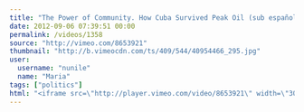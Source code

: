 ```yaml
---
title: "The Power of Community. How Cuba Survived Peak Oil (sub español) on Vimeo"
date: 2012-09-06 07:39:51 00:00
permalink: /videos/1358
source: "http://vimeo.com/8653921"
thumbnail: "http://b.vimeocdn.com/ts/409/544/40954466_295.jpg"
user:
  username: "nunile"
  name: "Maria"
tags: ["politics"]
html: "<iframe src=\"http://player.vimeo.com/video/8653921\" width=\"304\" height=\"224\" frameborder=\"0\" webkitAllowFullScreen mozallowfullscreen allowFullScreen></iframe>"
---
```


